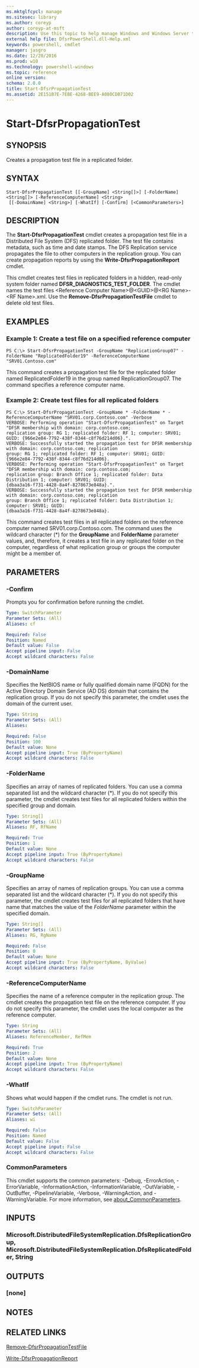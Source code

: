 ```yaml
---
ms.mktglfcycl: manage
ms.sitesec: library
ms.author: coreyp
author: coreyp-at-msft
description: Use this topic to help manage Windows and Windows Server technologies with Windows PowerShell.
external help file: DfsrPowerShell.dll-Help.xml
keywords: powershell, cmdlet
manager: jasgro
ms.date: 12/20/2016
ms.prod: w10
ms.technology: powershell-windows
ms.topic: reference
online version: 
schema: 2.0.0
title: Start-DfsrPropagationTest
ms.assetid: 2E151B7E-7EBE-4268-BEE9-A080CDB71D02
---
```


# Start-DfsrPropagationTest

## SYNOPSIS
Creates a propagation test file in a replicated folder.

## SYNTAX

```
Start-DfsrPropagationTest [[-GroupName] <String[]>] [-FolderName] <String[]> [-ReferenceComputerName] <String>
 [[-DomainName] <String>] [-WhatIf] [-Confirm] [<CommonParameters>]
```

## DESCRIPTION
The **Start-DfsrPropagationTest** cmdlet creates a propagation test file in a Distributed File System (DFS) replicated folder.
The test file contains metadata, such as time and date stamps.
The DFS Replication service propagates the file to other computers in the replication group.
You can create propagation reports by using the **Write-DfsrPropagationReport** cmdlet.

This cmdlet creates test files in replicated folders in a hidden, read-only system folder named __DFSR_DIAGNOSTICS_TEST_FOLDER__.
The cmdlet names the test files \<Reference Computer Name\>@\<GUID\>@\<RG Name\>-\<RF Name\>.xml.
Use the **Remove-DfsrPropagationTestFile** cmdlet to delete old test files.

## EXAMPLES

### Example 1: Create a test file on a specified reference computer
```
PS C:\> Start-DfsrPropagationTest -GroupName "ReplicationGroup07" -FolderName "ReplicatedFolder19" -ReferenceComputerName "SRV01.Contoso.com"
```

This command creates a propagation test file for the replicated folder named ReplicatedFolder19 in the group named ReplicationGroup07.
The command specifies a reference computer name.

### Example 2: Create test files for all replicated folders
```
PS C:\> Start-DfsrPropagationTest -GroupName * -FolderName * -ReferenceComputerName "SRV01.corp.Contoso.com" -Verbose
VERBOSE: Performing operation "Start-DfsrPropagationTest" on Target "DFSR membership with domain: corp.contoso.com;
replication group: RG 1; replicated folder: RF 1; computer: SRV01; GUID: {966e2e84-7792-438f-8344-c8f76d214d06}.".
VERBOSE: Successfully started the propagation test for DFSR membership with domain: corp.contoso.com; replication
group: RG 1; replicated folder: RF 1; computer: SRV01; GUID: {966e2e84-7792-438f-8344-c8f76d214d06}.
VERBOSE: Performing operation "Start-DfsrPropagationTest" on Target "DFSR membership with domain: corp.contoso.com;
replication group: Branch Office 1; replicated folder: Data Distribution 1; computer: SRV01; GUID:
{dbaa3a16-f731-4428-8a4f-8278673e848a}.".
VERBOSE: Successfully started the propagation test for DFSR membership with domain: corp.contoso.com; replication
group: Branch Office 1; replicated folder: Data Distribution 1; computer: SRV01; GUID:
{dbaa3a16-f731-4428-8a4f-8278673e848a}.
```

This command creates test files in all replicated folders on the reference computer named SRV01.corp.Contoso.com.
The command uses the wildcard character (*) for the **GroupName** and **FolderName** parameter values, and, therefore, it creates a test file in any replicated folder on the computer, regardless of what replication group or groups the computer might be a member of.

## PARAMETERS

### -Confirm
Prompts you for confirmation before running the cmdlet.

```yaml
Type: SwitchParameter
Parameter Sets: (All)
Aliases: cf

Required: False
Position: Named
Default value: False
Accept pipeline input: False
Accept wildcard characters: False
```

### -DomainName
Specifies the NetBIOS name or fully qualified domain name (FQDN) for the Active Directory Domain Service (AD DS) domain that contains the replication group.
If you do not specify this parameter, the cmdlet uses the domain of the current user.

```yaml
Type: String
Parameter Sets: (All)
Aliases: 

Required: False
Position: 100
Default value: None
Accept pipeline input: True (ByPropertyName)
Accept wildcard characters: False
```

### -FolderName
Specifies an array of names of replicated folders.
You can use a comma separated list and the wildcard character (*).
If you do not specify this parameter, the cmdlet creates test files for all replicated folders within the specified group and domain.

```yaml
Type: String[]
Parameter Sets: (All)
Aliases: RF, RfName

Required: True
Position: 1
Default value: None
Accept pipeline input: True (ByPropertyName)
Accept wildcard characters: False
```

### -GroupName
Specifies an array of names of replication groups.
You can use a comma separated list and the wildcard character (*).
If you do not specify this parameter, the cmdlet creates test files for all replicated folders that have name that matches the value of the *FolderName* parameter within the specified domain.

```yaml
Type: String[]
Parameter Sets: (All)
Aliases: RG, RgName

Required: False
Position: 0
Default value: None
Accept pipeline input: True (ByPropertyName, ByValue)
Accept wildcard characters: False
```

### -ReferenceComputerName
Specifies the name of a reference computer in the replication group.
The cmdlet creates the propagation test file on the reference computer.
If you do not specify this parameter, the cmdlet uses the local computer as the reference computer.

```yaml
Type: String
Parameter Sets: (All)
Aliases: ReferenceMember, RefMem

Required: True
Position: 2
Default value: None
Accept pipeline input: True (ByPropertyName)
Accept wildcard characters: False
```

### -WhatIf
Shows what would happen if the cmdlet runs.
The cmdlet is not run.

```yaml
Type: SwitchParameter
Parameter Sets: (All)
Aliases: wi

Required: False
Position: Named
Default value: False
Accept pipeline input: False
Accept wildcard characters: False
```

### CommonParameters
This cmdlet supports the common parameters: -Debug, -ErrorAction, -ErrorVariable, -InformationAction, -InformationVariable, -OutVariable, -OutBuffer, -PipelineVariable, -Verbose, -WarningAction, and -WarningVariable. For more information, see [about_CommonParameters](http://go.microsoft.com/fwlink/?LinkID=113216).

## INPUTS

### Microsoft.DistributedFileSystemReplication.DfsReplicationGroup, Microsoft.DistributedFileSystemReplication.DfsReplicatedFolder, String

## OUTPUTS

### [none]

## NOTES

## RELATED LINKS

[Remove-DfsrPropagationTestFile](./remove-dfsrpropagationtestfile.md)

[Write-DfsrPropagationReport](./write-dfsrpropagationreport.md)


